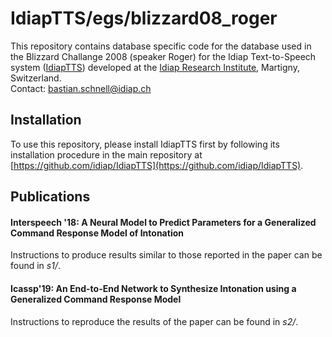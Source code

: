 # IdiapTTS/egs/blizzard08_roger
This repository contains database specific code for the database used in the Blizzard Challange 2008 (speaker Roger) for the Idiap Text-to-Speech system ([IdiapTTS](https://github.com/idiap/IdiapTTS)) developed at the [Idiap Research Institute](https://www.idiap.ch/en), Martigny, Switzerland.  
Contact: <bastian.schnell@idiap.ch>

## Installation
To use this repository, please install IdiapTTS first by following its installation procedure in the main repository at [https://github.com/idiap/IdiapTTS](https://github.com/idiap/IdiapTTS).

## Publications
#### Interspeech '18: A Neural Model to Predict Parameters for a Generalized Command Response Model of Intonation
Instructions to produce results similar to those reported in the paper can be found in *s1/*.


#### Icassp'19: An End-to-End Network to Synthesize Intonation using a Generalized Command Response Model
Instructions to reproduce the results of the paper can be found in *s2/*.